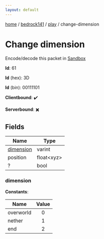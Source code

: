 ```yaml
---
layout: default
---
```


[home](/)  /  [bedrock141](/protocol/bedrock141)  /  [play](/protocol/bedrock141/play)  /  change-dimension

# Change dimension

Encode/decode this packet in [Sandbox](../../../sandbox/bedrock141#Play.ChangeDimension)

**Id**: 61

**Id** (hex): 3D

**Id** (bin): 00111101

**Clientbound**: ✔️

**Serverbound**: ✖️

## Fields

Name | Type
---|---
[dimension](#dimension) | varint
position | float&lt;xyz&gt;
? | bool

### dimension

**Constants**:

Name | Value
---|:---:
overworld | 0
nether | 1
end | 2
